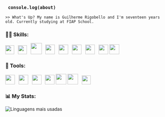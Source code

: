 ### `  console.log(about)  `
  `>> What's Up? My name is Guilherme Rigobello and I'm seventeen years old. Currently studying at FIAP School.`

 ### 👨‍💻 Skills: 

<div>
  
<img src="https://cdn.jsdelivr.net/gh/devicons/devicon@latest/icons/typescript/typescript-original.svg" width="28" />
&nbsp;
<img src="https://cdn.jsdelivr.net/gh/devicons/devicon@latest/icons/javascript/javascript-original.svg" width="28" />
&nbsp; 
<img src="https://cdn.jsdelivr.net/gh/devicons/devicon@latest/icons/nodejs/nodejs-plain-wordmark.svg"  width="35"/>
&nbsp;
<img src="https://cdn.jsdelivr.net/gh/devicons/devicon@latest/icons/react/react-original.svg" width="30" />
&nbsp; 
<img src="https://cdn.jsdelivr.net/gh/devicons/devicon@latest/icons/mysql/mysql-original.svg" width="30" />
&nbsp; 
<img src="https://cdn.jsdelivr.net/gh/devicons/devicon@latest/icons/microsoftsqlserver/microsoftsqlserver-plain.svg"  width="30" />                   
&nbsp; 
<img src="https://cdn.jsdelivr.net/gh/devicons/devicon@latest/icons/python/python-original.svg" width="30" />
&nbsp;           
<img src="https://cdn.jsdelivr.net/gh/devicons/devicon@latest/icons/firebase/firebase-original.svg" width="30"  />
<img src="https://cdn.jsdelivr.net/gh/devicons/devicon@latest/icons/mongodb/mongodb-original.svg" width="31"  />    
</div>



### 🔧 Tools:
<div>
  
<img src="https://cdn.jsdelivr.net/gh/devicons/devicon@latest/icons/tailwindcss/tailwindcss-original.svg" width="30" />
&nbsp; 
<img src="https://cdn.jsdelivr.net/gh/devicons/devicon@latest/icons/bootstrap/bootstrap-original.svg" width="30" />
&nbsp;           
<img src="https://cdn.jsdelivr.net/gh/devicons/devicon@latest/icons/git/git-original.svg" width="30" />          
&nbsp;   
<img src="https://cdn.jsdelivr.net/gh/devicons/devicon@latest/icons/prisma/prisma-original.svg" width="30" />
<img src="https://cdn.jsdelivr.net/gh/devicons/devicon@latest/icons/axios/axios-plain.svg" width="33"  />        
        
<img src="https://cdn.jsdelivr.net/gh/devicons/devicon@latest/icons/npm/npm-original-wordmark.svg" width="33"  />
&nbsp;            
<img src="https://cdn.jsdelivr.net/gh/devicons/devicon@latest/icons/figma/figma-original.svg"  width="28" />  
</div>

### 📊 My Stats:
![Linguagens mais usadas](https://github-readme-stats.vercel.app/api/top-langs/?username=Guilherme-Rigobello&layout=compact&theme=transparent&bg_border_color=2f2f2f&cache_seconds=600)
